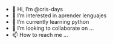 - 👋 Hi, I’m @cris-days
- 👀 I’m interested in aprender lenguajes
- 🌱 I’m currently learning python
- 💞️ I’m looking to collaborate on ...
- 📫 How to reach me ...

<!---
cris-days/cris-days is a ✨ special ✨ repository because its `README.md` (this file) appears on your GitHub profile.
You can click the Preview link to take a look at your changes.
--->

